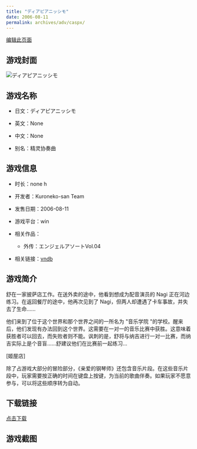 ```yaml
---
title: "ディアピアニッシモ"
date: 2006-08-11
permalink: archives/adv/caspx/
---
```

[编辑此页面](https://github.com/ACG-3/ADV3-source/blob/main/source/_posts/%E3%83%87%E3%82%A3%E3%82%A2%E3%83%94%E3%82%A2%E3%83%8B%E3%83%83%E3%82%B7%E3%83%A2.md)

## 游戏封面

![ディアピアニッシモ](https://pan.timero.xyz/d/onedrive/img_lib_001/%E3%83%87%E3%82%A3%E3%82%A2%E3%83%94%E3%82%A2%E3%83%8B%E3%83%83%E3%82%B7%E3%83%A2_cover.avif)


## 游戏名称

- 日文：ディアピアニッシモ
- 英文：None
- 中文：None

- 别名：精灵协奏曲


## 游戏信息

- 时长：none h
- 开发者：Kuroneko-san Team
- 发售日期：2006-08-11
- 游戏平台：win
- 相关作品：
   - 外传：エンジェルアソートVol.04

- 相关链接：[vndb](https://vndb.org/v674)


## 游戏简介

舒在一家披萨店工作。在送外卖的途中，他看到想成为配音演员的 Nagi 正在河边练习。在返回餐厅的途中，他再次见到了 Nagi，但两人却遭遇了卡车事故，并失去了生命......

他们来到了位于这个世界和那个世界之间的一所名为 "音乐学院 "的学校。醒来后，他们发现有办法回到这个世界。这需要在一对一的音乐比赛中获胜。这意味着获胜者可以回去，而失败者则不能。讽刺的是，舒将与纳吉进行一对一比赛，而纳吉实际上是个音盲......舒建议他们在比赛前一起练习...

[姬屋店]

除了占游戏大部分的冒险部分，《亲爱的钢琴师》还包含音乐片段。在这些音乐片段中，玩家需要按正确的时间在键盘上按键，为当前的歌曲伴奏。如果玩家不愿意参与，可以将这些顺序转为自动。


## 下载链接

[点击下载](https://pan.timero.xyz/onedrive/adv_lib_001/%E3%83%87%E3%82%A3%E3%82%A2%E3%83%94%E3%82%A2%E3%83%8B%E3%83%83%E3%82%B7%E3%83%A2)


## 游戏截图



